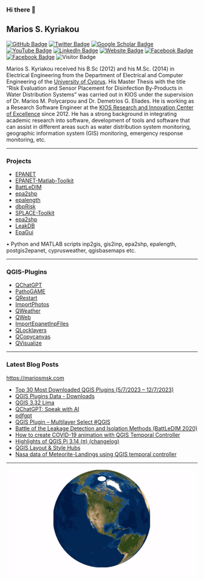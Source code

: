 ### Hi there 👋

## Marios S. Kyriakou

[![GitHub Badge](https://img.shields.io/github/followers/mariosmsk?style=social)](https://github.com/mariosmsk?tab=followers)
[![Twitter Badge](https://img.shields.io/twitter/follow/_mariosmsk_?style=social)](https://twitter.com/_mariosmsk_)
[![Google Scholar Badge](https://img.shields.io/badge/Google-Scholar-lightgrey)](https://scholar.google.com/citations?user=-9cuSJcAAAAJ&hl=en#)
[![YouTube Badge](https://img.shields.io/badge/My-YouTube-red)](https://www.youtube.com/user/mariosmsk)
[![LinkedIn Badge](https://img.shields.io/badge/My-LinkedIn-blue)](https://www.linkedin.com/in/marios-kyriakou-b56a5684/)
[![Website Badge](https://img.shields.io/badge/My-Website-black)](https://mariosmsk.com/)
[![Facebook Badge](https://img.shields.io/badge/Cyprus-EPANET-blue)](https://www.facebook.com/epanetcyprus/)
[![Facebook Badge](https://img.shields.io/badge/Cyprus-QGIS-green)](https://www.facebook.com/qgiscyprus/)
![Visitor Badge](https://visitor-badge.laobi.icu/badge?page_id=Mariosmsk.Mariosmsk)

Marios S. Kyriakou received his B.Sc (2012) and his M.Sc. (2014) in Electrical Engineering from the Department of Electrical and Computer Engineering of the [University of Cyprus](http://ucy.ac.cy/). His Master Thesis with the title “Risk Evaluation and Sensor Placement for Disinfection By-Products in Water Distribution Systems” was carried out in KIOS under the supervision of Dr. Marios M. Polycarpou and Dr. Demetrios G. Eliades. He is working as a Research Software Engineer at the [KIOS Research and Innovation Center of Excellence](https://www.kios.ucy.ac.cy/) since 2012. He has a strong background in integrating academic research into software, development of tools and software that can assist in different areas such as water distribution system monitoring, geographic information system (GIS) monitoring, emergency response monitoring, etc.  

---

### Projects
- [EPANET](https://github.com/OpenWaterAnalytics/EPANET)
- [EPANET-Matlab-Toolkit](https://github.com/OpenWaterAnalytics/EPANET-Matlab-Toolkit)
- [BattLeDIM](https://github.com/KIOS-Research/BattLeDIM)
- [epa2shp](https://github.com/KIOS-Research/Epa2Shp)
- [epalength](https://github.com/KIOS-Research/EpaLength)
- [dbpRisk](https://github.com/KIOS-Research/dbpRisk)
- [SPLACE-Toolkit](https://github.com/KIOS-Research/splace-toolkit)
- [epa2shp](https://github.com/KIOS-Research/Epa2Shp)
- [LeakDB](https://github.com/KIOS-Research/LeakDB)
- [EpaGui](https://github.com/KIOS-Research/EpaGui)

•	Python and MATLAB scripts inp2gis, gis2inp, epa2shp, epalength, postgis2epanet, cyprusweather, qgisbasemaps etc.

---

### QGIS-Plugins
- [QChatGPT](https://github.com/KIOS-Research/QChatGPT)
- [PathoGAME](https://github.com/KIOS-Research/PathoGAME)
- [QRestart](https://github.com/Mariosmsk/QRestart)
- [ImportPhotos](https://github.com/KIOS-Research/ImportPhotos)
- [QWeather](https://github.com/KIOS-Research/QWeather)
- [QWeb](https://github.com/KIOS-Research/QWeb)
- [ImportEpanetInpFiles](https://github.com/KIOS-Research/ImportEpanetInpFiles)
- [QLocklayers](https://github.com/Mariosmsk/QLocklayers)
- [QCopycanvas](https://github.com/Mariosmsk/QCopycanvas)
- [QVisualize](https://github.com/KIOS-Research/QVisualize)
---

### Latest Blog Posts
https://mariosmsk.com

<!-- HASHNODE:START -->
- [Top 30 Most Downloaded QGIS Plugins (5/7/2023 – 12/7/2023)](https://mariosmsk.wordpress.com/2023/07/12/qgis-plugin-downloads-5-7-2023-12-7-2023/)
- [QGIS Plugins Data - Downloads](https://mariosmsk.wordpress.com/2023/07/05/qgis-plugins-data/)
- [QGIS 3.32 Lima](https://mariosmsk.wordpress.com/2023/06/24/qgis-3-32-lima-visual-changelog/)
- [QChatGPT: Speak with AI](https://mariosmsk.wordpress.com/2023/05/08/qchatgpt-speak-with-ai/)
- [pdfgpt](https://mariosmsk.wordpress.com/2023/06/14/pdfgpt-python-package/)
- [QGIS Plugin – Multilayer Select #QGIS](https://mariosmsk.com/2020/09/12/qgis-plugin-multilayer-select-qgis/)
- [Battle of the Leakage Detection and Isolation Methods (BattLeDIM 2020)](https://mariosmsk.com/2020/08/30/battle-of-the-leakage-detection-and-isolation-methods-battledim-2020/)
- [How to create COVID-19 animation with QGIS Temporal Controller](https://mariosmsk.com/2020/08/21/how-to-create-covid-19-animation-with-qgis-temporal-controller/)
- [Highlights of QGIS Pi 3.14 (π) (changelog)](https://mariosmsk.com/2020/06/25/highlights-of-qgis-pi-3-14-%cf%80-changelog/)
- [QGIS Layout & Style Hubs](https://mariosmsk.com/2020/08/01/qgis-layout-style-hubs/)
- [Nasa data of Meteorite-Landings using QGIS temporal controller](https://mariosmsk.com/2020/07/26/nasa-data-of-meteorite-landings-using-qgis-temporal-controller/)
<!-- HASHNODE:END -->

---

![](https://github.com/Mariosmsk/Mariosmsk/blob/master/world.gif)
